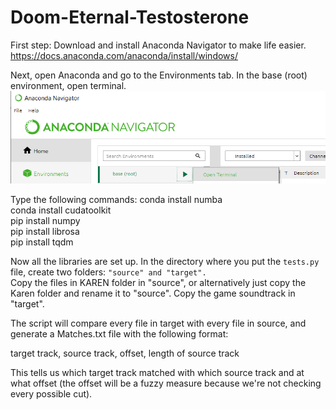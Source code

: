 # Doom-Eternal-Testosterone

First step: Download and install Anaconda Navigator to make life easier. 
https://docs.anaconda.com/anaconda/install/windows/

Next, open Anaconda and go to the Environments tab. In the base (root) environment, open terminal.
![Base Terminal](/Screenshot_320.png)

Type the following commands:
conda install numba  
conda install cudatoolkit  
pip install numpy  
pip install librosa  
pip install tqdm  


Now all the libraries are set up. In the directory where you put the ```tests.py``` file, create two folders: ```"source" and "target". ```  
Copy the files in KAREN folder in "source", or alternatively just copy the Karen folder and rename it to "source". 
Copy the game soundtrack in "target". 

The script will compare every file in target with every file in source, and generate a Matches.txt file with the following format:

target track, source track, offset, length of source track  

This tells us which target track matched with which source track and at what offset (the offset will be a fuzzy measure because we're not checking 
every possible cut).
